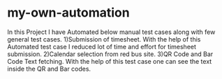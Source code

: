 # my-own-automation
In this Project I have Automated below manual test cases along with few general test cases.
1)Submission of timesheet. With the help of this Automated test case I reduced lot of time and effort for timesheet submission.
2)Calendar selection from red bus site.
3)QR Code and Bar Code Text fetching. With the help of this test case one can see the text inside the QR and Bar codes.
